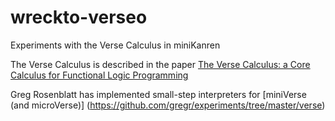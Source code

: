 # wreckto-verseo
Experiments with the Verse Calculus in miniKanren

The Verse Calculus is described in the paper [The Verse Calculus: a Core Calculus for Functional Logic Programming](https://simon.peytonjones.org/assets/pdfs/verse-conf.pdf)

Greg Rosenblatt has implemented small-step interpreters for [miniVerse (and microVerse)] (https://github.com/gregr/experiments/tree/master/verse)
